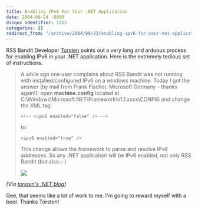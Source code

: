 ```yaml
---
title: Enabling IPv6 For Your .NET Application
date: 2004-09-24 -0800
disqus_identifier: 1265
categories: []
redirect_from: "/archive/2004/09/23/enabling-ipv6-for-your-net-application.aspx/"
---
```


RSS Bandit Developer [Torsten](http://www.rendelmann.info/blog/) points
out a very long and arduous process for enabling IPv6 in your .NET
application. Here is the extremely tedious set of instructions.

> A while ago one user complains about RSS Bandit was not running with
> installed/configured IPv6 on a windows machine. Today I got the answer
> (by mail from Frank Fischer, Microsoft Germany - thanks again!):
> open **machine.config** located at
> C:\\Windows\\Microsoft.NET\\Framework\\v1.1.xxxx\\CONFIG and change
> the XML tag:
>
> `<!-- <ipv6 enabled="false" /> -->`
>
> to:
>
> `<ipv6 enabled="true" />`
>
> This change allows the framework to parse and resolve IPv6 addresses.
> So any .NET application will be IPv6 enabled, not only RSS Bandit (but
> also ;-)
>
> ![](http://www.rendelmann.info/blog/aggbug.ashx?id=d4155df5-ab83-42b6-8abd-321e4ccf3324)

*[Via [torsten's .NET
blog](http://www.rendelmann.info/blog/PermaLink.aspx?guid=d4155df5-ab83-42b6-8abd-321e4ccf3324)]*

Gee, that seems like a lot of work to me. I'm going to reward myself
with a beer. Thanks Torsten!

